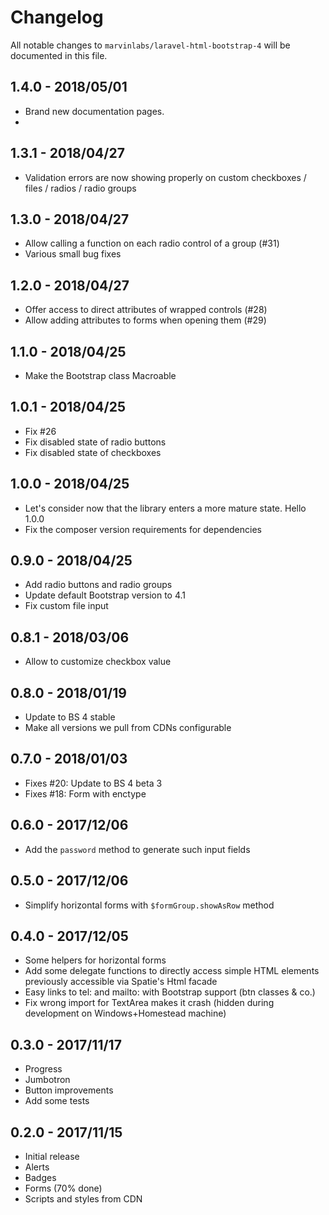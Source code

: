 # Changelog

All notable changes to `marvinlabs/laravel-html-bootstrap-4` will be documented in this file.

## 1.4.0 - 2018/05/01

- Brand new documentation pages.
- 

## 1.3.1 - 2018/04/27

- Validation errors are now showing properly on custom checkboxes / files / radios / radio groups

## 1.3.0 - 2018/04/27

- Allow calling a function on each radio control of a group (#31)
- Various small bug fixes

## 1.2.0 - 2018/04/27

- Offer access to direct attributes of wrapped controls (#28)
- Allow adding attributes to forms when opening them (#29)

## 1.1.0 - 2018/04/25

- Make the Bootstrap class Macroable

## 1.0.1 - 2018/04/25

- Fix #26
- Fix disabled state of radio buttons
- Fix disabled state of checkboxes

## 1.0.0 - 2018/04/25

- Let's consider now that the library enters a more mature state. Hello 1.0.0
- Fix the composer version requirements for dependencies

## 0.9.0 - 2018/04/25

- Add radio buttons and radio groups
- Update default Bootstrap version to 4.1
- Fix custom file input

## 0.8.1 - 2018/03/06

- Allow to customize checkbox value

## 0.8.0 - 2018/01/19

- Update to BS 4 stable
- Make all versions we pull from CDNs configurable

## 0.7.0 - 2018/01/03

- Fixes #20: Update to BS 4 beta 3
- Fixes #18: Form with enctype

## 0.6.0 - 2017/12/06

- Add the `password` method to generate such input fields

## 0.5.0 - 2017/12/06

- Simplify horizontal forms with `$formGroup.showAsRow` method

## 0.4.0 - 2017/12/05

- Some helpers for horizontal forms
- Add some delegate functions to directly access simple HTML elements previously accessible via Spatie's Html facade
- Easy links to tel: and mailto: with Bootstrap support (btn classes & co.) 
- Fix wrong import for TextArea makes it crash (hidden during development on Windows+Homestead machine)

## 0.3.0 - 2017/11/17

- Progress
- Jumbotron
- Button improvements
- Add some tests

## 0.2.0 - 2017/11/15

- Initial release
- Alerts 
- Badges
- Forms (70% done) 
- Scripts and styles from CDN
